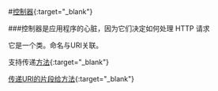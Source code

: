 #[控制器](http://codeigniter.org.cn/user_guide/general/controllers.html#passinguri){:target="_blank"}

###控制器是应用程序的心脏，因为它们决定如何处理 HTTP 请求

它是一个类。命名与URI关联。

支持传递[方法](http://codeigniter.org.cn/user_guide/general/controllers.html#functions){:target="_blank"}

[传递URI的片段给方法](http://codeigniter.org.cn/user_guide/general/controllers.html#passinguri){:target="_blank"}
